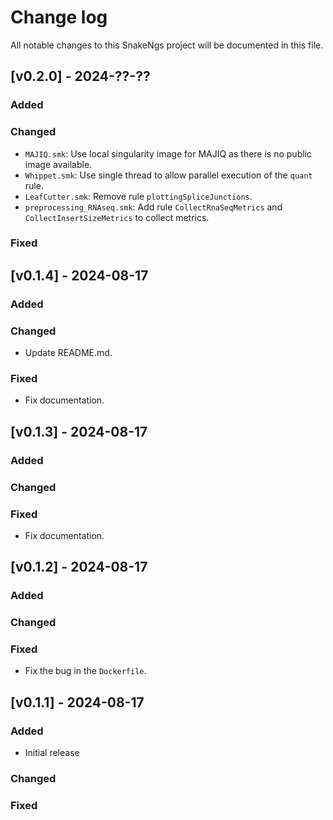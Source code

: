 # Change log

All notable changes to this SnakeNgs project will be documented in this file.

## [v0.2.0] - 2024-??-??

### Added

### Changed

- `MAJIQ.smk`: Use local singularity image for MAJIQ as there is no public image available.
- `Whippet.smk`: Use single thread to allow parallel execution of the `quant` rule.
- `LeafCutter.smk`: Remove rule `plottingSpliceJunctions`.
- `preprocessing_RNAseq.smk`: Add rule `CollectRnaSeqMetrics` and `CollectInsertSizeMetrics` to collect metrics.

### Fixed

## [v0.1.4] - 2024-08-17

### Added

### Changed

- Update README.md.

### Fixed

- Fix documentation.

## [v0.1.3] - 2024-08-17

### Added

### Changed

### Fixed

- Fix documentation.

## [v0.1.2] - 2024-08-17

### Added

### Changed

### Fixed

- Fix the bug in the `Dockerfile`.

## [v0.1.1] - 2024-08-17

### Added

- Initial release

### Changed

### Fixed
